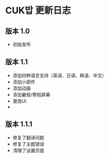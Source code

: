 # CUK밥 更新日志

## 版本 1.0
- 初始发布

## 版本 1.1
- 添加四种语言支持（英语、日语、韩语、中文）
- 添加小部件
- 添加动画
- 添加暑假/寒假屏幕
- 更改UI
- 
## 版本 1.1.1
- 修复了翻译问题  
- 修复了主题错误  
- 清理了设置页面
